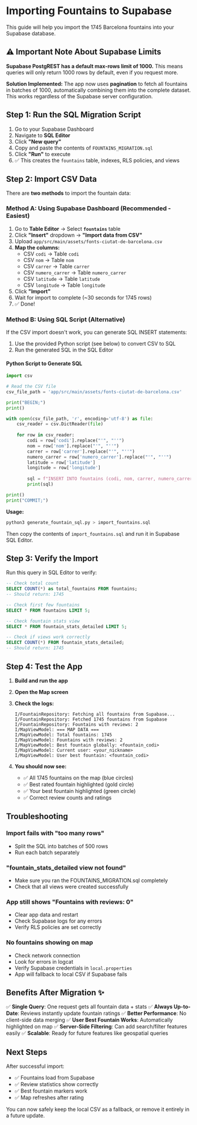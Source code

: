 # Importing Fountains to Supabase

This guide will help you import the 1745 Barcelona fountains into your Supabase database.

## ⚠️ Important Note About Supabase Limits

**Supabase PostgREST has a default max-rows limit of 1000.** This means queries will only return 1000 rows by default, even if you request more.

**Solution Implemented:** The app now uses **pagination** to fetch all fountains in batches of 1000, automatically combining them into the complete dataset. This works regardless of the Supabase server configuration.

## Step 1: Run the SQL Migration Script

1. Go to your Supabase Dashboard
2. Navigate to **SQL Editor**
3. Click **"New query"**
4. Copy and paste the contents of `FOUNTAINS_MIGRATION.sql`
5. Click **"Run"** to execute
6. ✅ This creates the `fountains` table, indexes, RLS policies, and views

## Step 2: Import CSV Data

There are **two methods** to import the fountain data:

### Method A: Using Supabase Dashboard (Recommended - Easiest)

1. Go to **Table Editor** → Select **`fountains`** table
2. Click **"Insert"** dropdown → **"Import data from CSV"**
3. Upload `app/src/main/assets/fonts-ciutat-de-barcelona.csv`
4. **Map the columns:**
   - CSV `codi` → Table `codi`
   - CSV `nom` → Table `nom`
   - CSV `carrer` → Table `carrer`
   - CSV `numero_carrer` → Table `numero_carrer`
   - CSV `latitude` → Table `latitude`
   - CSV `longitude` → Table `longitude`
5. Click **"Import"**
6. Wait for import to complete (~30 seconds for 1745 rows)
7. ✅ Done!

### Method B: Using SQL Script (Alternative)

If the CSV import doesn't work, you can generate SQL INSERT statements:

1. Use the provided Python script (see below) to convert CSV to SQL
2. Run the generated SQL in the SQL Editor

#### Python Script to Generate SQL

```python
import csv

# Read the CSV file
csv_file_path = 'app/src/main/assets/fonts-ciutat-de-barcelona.csv'

print("BEGIN;")
print()

with open(csv_file_path, 'r', encoding='utf-8') as file:
    csv_reader = csv.DictReader(file)
    
    for row in csv_reader:
        codi = row['codi'].replace("'", "''")
        nom = row['nom'].replace("'", "''")
        carrer = row['carrer'].replace("'", "''")
        numero_carrer = row['numero_carrer'].replace("'", "''")
        latitude = row['latitude']
        longitude = row['longitude']
        
        sql = f"INSERT INTO fountains (codi, nom, carrer, numero_carrer, latitude, longitude) VALUES ('{codi}', '{nom}', '{carrer}', '{numero_carrer}', {latitude}, {longitude});"
        print(sql)

print()
print("COMMIT;")
```

**Usage:**
```bash
python3 generate_fountain_sql.py > import_fountains.sql
```

Then copy the contents of `import_fountains.sql` and run it in Supabase SQL Editor.

## Step 3: Verify the Import

Run this query in SQL Editor to verify:

```sql
-- Check total count
SELECT COUNT(*) as total_fountains FROM fountains;
-- Should return: 1745

-- Check first few fountains
SELECT * FROM fountains LIMIT 5;

-- Check fountain stats view
SELECT * FROM fountain_stats_detailed LIMIT 5;

-- Check if views work correctly
SELECT COUNT(*) FROM fountain_stats_detailed;
-- Should return: 1745
```

## Step 4: Test the App

1. **Build and run the app**
2. **Open the Map screen**
3. **Check the logs:**
   ```
   I/FountainRepository: Fetching all fountains from Supabase...
   I/FountainRepository: Fetched 1745 fountains from Supabase
   I/FountainRepository: Fountains with reviews: 2
   I/MapViewModel: === MAP DATA ===
   I/MapViewModel: Total fountains: 1745
   I/MapViewModel: Fountains with reviews: 2
   I/MapViewModel: Best fountain globally: <fountain_codi>
   I/MapViewModel: Current user: <your_nickname>
   I/MapViewModel: User best fountain: <fountain_codi>
   ```

4. **You should now see:**
   - ✅ All 1745 fountains on the map (blue circles)
   - ✅ Best rated fountain highlighted (gold circle)
   - ✅ Your best fountain highlighted (green circle)
   - ✅ Correct review counts and ratings

## Troubleshooting

### Import fails with "too many rows"
- Split the SQL into batches of 500 rows
- Run each batch separately

### "fountain_stats_detailed view not found"
- Make sure you ran the FOUNTAINS_MIGRATION.sql completely
- Check that all views were created successfully

### App still shows "Fountains with reviews: 0"
- Clear app data and restart
- Check Supabase logs for any errors
- Verify RLS policies are set correctly

### No fountains showing on map
- Check network connection
- Look for errors in logcat
- Verify Supabase credentials in `local.properties`
- App will fallback to local CSV if Supabase fails

## Benefits After Migration ✨

✅ **Single Query**: One request gets all fountain data + stats
✅ **Always Up-to-Date**: Reviews instantly update fountain ratings
✅ **Better Performance**: No client-side data merging
✅ **User Best Fountain Works**: Automatically highlighted on map
✅ **Server-Side Filtering**: Can add search/filter features easily
✅ **Scalable**: Ready for future features like geospatial queries

## Next Steps

After successful import:
- ✅ Fountains load from Supabase
- ✅ Review statistics show correctly
- ✅ Best fountain markers work
- ✅ Map refreshes after rating

You can now safely keep the local CSV as a fallback, or remove it entirely in a future update.
